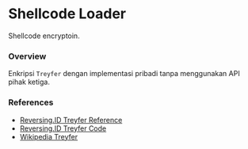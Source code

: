 # Shellcode Loader

Shellcode encryptoin.

### Overview

Enkripsi `Treyfer` dengan implementasi pribadi tanpa menggunakan API pihak ketiga.

### References

- [Reversing.ID Treyfer Reference](https://github.com/ReversingID/Crypto-Reference/tree/master/References/Modern/Block-Cipher/Treyfer)
- [Reversing.ID Treyfer Code](https://github.com/ReversingID/Crypto-Reference/blob/master/Codes/Cipher/Block/Treyfer/code.c)
- [Wikipedia Treyfer](https://en.wikipedia.org/wiki/Treyfer)